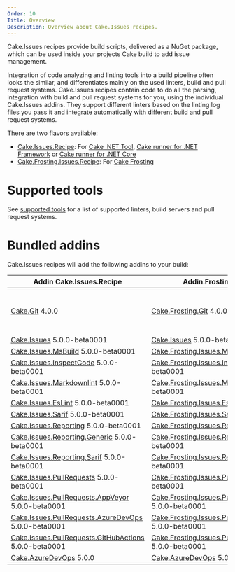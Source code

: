 ```yaml
---
Order: 10
Title: Overview
Description: Overview about Cake.Issues recipes.
---
```

Cake.Issues recipes provide build scripts, delivered as a NuGet package, which can be used inside your projects Cake build to add issue management.

Integration of code analyzing and linting tools into a build pipeline often looks the similar, and differentiates mainly on the used linters, build and pull request systems.
Cake.Issues recipes contain code to do all the parsing, integration with build and pull request systems for you, using the individual Cake.Issues addins.
They support different linters based on the linting log files you pass it and integrate automatically with different build and pull request systems.

There are two flavors available:

* [Cake.Issues.Recipe]: For [Cake .NET Tool], [Cake runner for .NET Framework] or [Cake runner for .NET Core]
* [Cake.Frosting.Issues.Recipe]: For [Cake Frosting]

# Supported tools

See [supported tools] for a list of supported linters, build servers and pull request systems.

# Bundled addins

Cake.Issues recipes will add the following addins to your build:

| Addin Cake.Issues.Recipe                                | Addin.Frosting.Issues.Recipe                                     | Remarks |
|---------------------------------------------------------|------------------------------------------------------------------|-|
| [Cake.Git] 4.0.0                                        | [Cake.Frosting.Git] 4.0.0                                        | Only used if `RepositoryInfoProvider` type is set to `RepositoryInfoProviderType.CakeGit`. See [Git repository information configuration] for details. |
| [Cake.Issues] 5.0.0-beta0001                            | [Cake.Issues] 5.0.0-beta0001                                     | |
| [Cake.Issues.MsBuild] 5.0.0-beta0001                    | [Cake.Frosting.Issues.MsBuild] 5.0.0-beta0001                    | |
| [Cake.Issues.InspectCode] 5.0.0-beta0001                | [Cake.Frosting.Issues.InspectCode] 5.0.0-beta0001                | |
| [Cake.Issues.Markdownlint] 5.0.0-beta0001               | [Cake.Frosting.Issues.Markdownlint] 5.0.0-beta0001               | |
| [Cake.Issues.EsLint] 5.0.0-beta0001                     | [Cake.Frosting.Issues.EsLint] 5.0.0-beta0001                     | |
| [Cake.Issues.Sarif] 5.0.0-beta0001                      | [Cake.Frosting.Issues.Sarif] 5.0.0-beta0001                      | |
| [Cake.Issues.Reporting] 5.0.0-beta0001                  | [Cake.Frosting.Issues.Reporting] 5.0.0-beta0001                  | |
| [Cake.Issues.Reporting.Generic] 5.0.0-beta0001          | [Cake.Frosting.Issues.Reporting.Generic] 5.0.0-beta0001          | |
| [Cake.Issues.Reporting.Sarif] 5.0.0-beta0001            | [Cake.Frosting.Issues.Reporting.Sarif] 5.0.0-beta0001            | |
| [Cake.Issues.PullRequests] 5.0.0-beta0001               | [Cake.Frosting.Issues.PullRequests] 5.0.0-beta0001               | |
| [Cake.Issues.PullRequests.AppVeyor] 5.0.0-beta0001      | [Cake.Frosting.Issues.PullRequests.AppVeyor] 5.0.0-beta0001      | |
| [Cake.Issues.PullRequests.AzureDevOps] 5.0.0-beta0001   | [Cake.Frosting.Issues.PullRequests.AzureDevOps] 5.0.0-beta0001   | |
| [Cake.Issues.PullRequests.GitHubActions] 5.0.0-beta0001 | [Cake.Frosting.Issues.PullRequests.GitHubActions] 5.0.0-beta0001 | |
| [Cake.AzureDevOps] 5.0.0                                | [Cake.AzureDevOps] 5.0.0                                         | |

[Cake.Issues.Recipe]: https://www.nuget.org/packages/Cake.Issues.Recipe
[Cake.Frosting.Issues.Recipe]: https://www.nuget.org/packages/Cake.Frosting.Issues.Recipe
[Cake .NET Tool]: https://cakebuild.net/docs/running-builds/runners/dotnet-tool
[Cake runner for .NET Framework]: https://cakebuild.net/docs/running-builds/runners/cake-runner-for-dotnet-framework
[Cake runner for .NET Core]: https://cakebuild.net/docs/running-builds/runners/cake-runner-for-dotnet-core
[Cake Frosting]: https://cakebuild.net/docs/running-builds/runners/cake-frosting
[supported tools]: supported-tools
[Git repository information configuration]: /docs/recipe/configuration#git-repository-information
[Cake.Git]: https://cakebuild.net/extensions/cake-git/
[Cake.Frosting.Git]: https://cakebuild.net/extensions/cake-git/
[Cake.Issues]: https://cakebuild.net/extensions/cake-issues/
[Cake.Issues.MsBuild]: https://cakebuild.net/extensions/cake-issues-msbuild/
[Cake.Frosting.Issues.MsBuild]: https://cakebuild.net/extensions/cake-issues-msbuild/
[Cake.Issues.InspectCode]: https://cakebuild.net/extensions/cake-issues-inspectcode/
[Cake.Frosting.Issues.InspectCode]: https://cakebuild.net/extensions/cake-issues-inspectcode/
[Cake.Issues.Markdownlint]: https://cakebuild.net/extensions/cake-issues-markdownlint/
[Cake.Frosting.Issues.Markdownlint]: https://cakebuild.net/extensions/cake-issues-markdownlint/
[Cake.Issues.EsLint]: https://cakebuild.net/extensions/cake-issues-eslint/
[Cake.Frosting.Issues.EsLint]: https://cakebuild.net/extensions/cake-issues-eslint/
[Cake.Issues.Sarif]: https://cakebuild.net/extensions/cake-issues-sarif/
[Cake.Frosting.Issues.Sarif]: https://cakebuild.net/extensions/cake-issues-sarif/
[Cake.Issues.Reporting]: https://cakebuild.net/extensions/cake-issues-reporting/
[Cake.Frosting.Issues.Reporting]: https://cakebuild.net/extensions/cake-issues-reporting/
[Cake.Issues.Reporting.Generic]: https://cakebuild.net/extensions/cake-issues-reporting-generic/
[Cake.Frosting.Issues.Reporting.Generic]: https://cakebuild.net/extensions/cake-issues-reporting-generic/
[Cake.Issues.Reporting.Sarif]: https://cakebuild.net/extensions/cake-issues-reporting-sarif/
[Cake.Frosting.Issues.Reporting.Sarif]: https://cakebuild.net/extensions/cake-issues-reporting-sarif/
[Cake.Issues.PullRequests]: https://cakebuild.net/extensions/cake-issues-pullrequests/
[Cake.Frosting.Issues.PullRequests]: https://cakebuild.net/extensions/cake-issues-pullrequests/
[Cake.Issues.PullRequests.AppVeyor]: https://cakebuild.net/extensions/cake-issues-pullrequests-appveyor/
[Cake.Frosting.Issues.PullRequests.AppVeyor]: https://cakebuild.net/extensions/cake-issues-pullrequests-appveyor/
[Cake.Issues.PullRequests.AzureDevOps]: https://cakebuild.net/extensions/cake-issues-pullrequests-azuredevops/
[Cake.Frosting.Issues.PullRequests.AzureDevOps]: https://cakebuild.net/extensions/cake-issues-pullrequests-azuredevops/
[Cake.Issues.PullRequests.GitHubActions]: https://cakebuild.net/extensions/cake-issues-pullrequests-githubactions/
[Cake.Frosting.Issues.PullRequests.GitHubActions]: https://cakebuild.net/extensions/cake-issues-pullrequests-githubactions/
[Cake.AzureDevOps]: https://cakebuild.net/extensions/cake-azuredevops/
